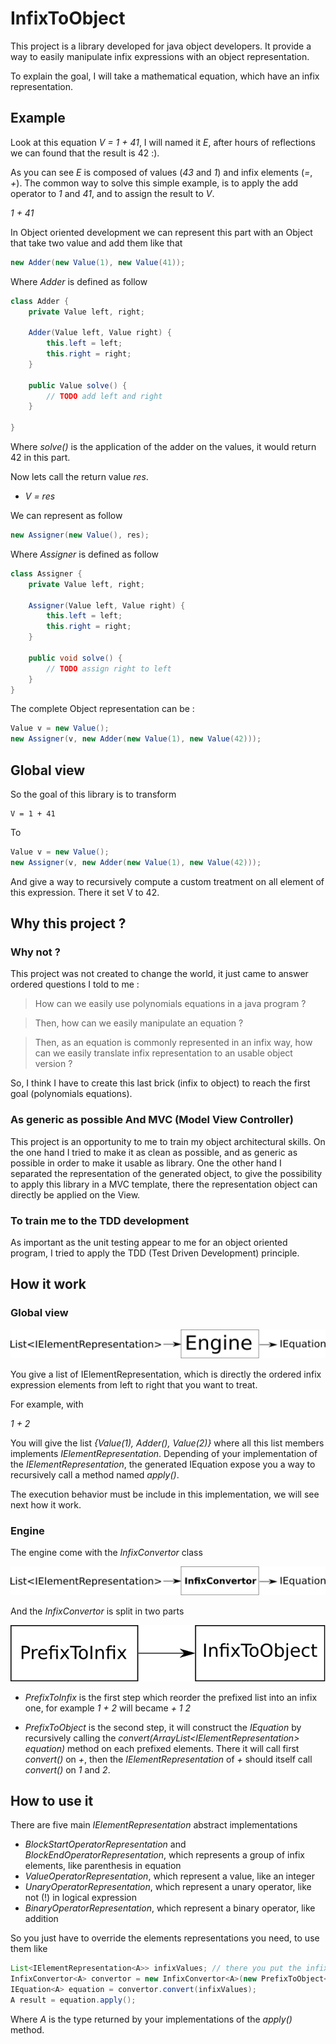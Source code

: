 # InfixToObject
This project is a library developed for java object developers. It provide a way to easily manipulate infix expressions with an object representation.

To explain the goal, I will take a mathematical equation, which have an infix representation. 

## Example
Look at this equation *V = 1 + 41*, I will named it *E*, after hours of reflections we can found that the result is 42 :).

As you can see *E* is composed of values (*43* and *1*) and infix elements (*=*, *+*). The common way to solve this simple example, is to apply the add operator to *1* and *41*, and to assign the result to *V*.

*1 + 41*

In Object oriented development we can represent this part with an Object that take two value and add them like that 

```java
new Adder(new Value(1), new Value(41));
```
Where *Adder* is defined as follow

```java
class Adder {
	private Value left, right;
	
	Adder(Value left, Value right) {
		this.left = left;
		this.right = right;
	}
	
	public Value solve() {
		// TODO add left and right
	}

}

```

Where *solve()* is the application of the adder on the values, it would return 42 in this part.

Now lets call the return value *res*.

* *V = res*

We can represent as follow

```java
new Assigner(new Value(), res);
```

Where *Assigner* is defined as follow

```java
class Assigner {
	private Value left, right;
	
	Assigner(Value left, Value right) {
		this.left = left;
		this.right = right;
	}
	
	public void solve() {
		// TODO assign right to left
	}
}
```

The complete Object representation can be :

```java
Value v = new Value();
new Assigner(v, new Adder(new Value(1), new Value(42)));
```

## Global view
So the goal of this library is to transform

```
V = 1 + 41
```

To

```java
Value v = new Value();
new Assigner(v, new Adder(new Value(1), new Value(42)));
```

And give a way to recursively compute a custom treatment on all element of this expression. There it set V to 42.

## Why this project ?
### Why not ?
This project was not created to change the world, it just came to answer ordered questions I told to me : 
> How can we easily use polynomials equations in a java program ?

> Then, how can we easily manipulate an equation ?

> Then, as an equation is commonly represented in an infix way, how can we easily translate infix representation to an usable object version ?

So, I think I have to create this last brick (infix to object) to reach the first goal (polynomials equations).

### As generic as possible And MVC (Model View Controller)
This project is an opportunity to me to train my object architectural skills. 
On the one hand I tried to make it as clean as possible, and as generic as possible in order to make it usable as library. One the other hand I separated the representation of the generated object, to give the possibility to apply this library in a MVC template, there the representation object can directly be applied on the View.

### To train me to the TDD development
As important as the unit testing appear to me for an object oriented program, I tried to apply the TDD (Test Driven Development) principle.

## How it work
### Global view
![main](./doc/main.svg)

You give a list of IElementRepresentation, which is directly the ordered infix expression elements from left to right that you want to treat. 

For example, with

*1 + 2*

You will give the list *{Value(1), Adder(), Value(2)}* where all this list members implements *IElementRepresentation*. Depending of your implementation of the *IElementRepresentation*, the generated IEquation expose you a way to recursively call a method named *apply()*.

The execution behavior must be include in this implementation, we will see next how it work.

### Engine
The engine come with the *InfixConvertor* class

![InfixConvertor](./doc/InfixConvertor.svg)

And the *InfixConvertor* is split in two parts

![InfixToPrefix & PrefixToObject](./doc/InfixToPrefix&PrefixToObject.svg)

* *PrefixToInfix* is the first step which reorder the prefixed list into an infix one, for example *1 + 2* will became *+ 1 2*

* *PrefixToObject* is the second step, it will construct the *IEquation* by recursively calling the *convert(ArrayList<IElementRepresentation<V>> equation)* method on each prefixed elements. There it will call first *convert()* on *+*, then the *IElementRepresentation* of *+* should itself call *convert()* on *1* and *2*.

## How to use it
There are five main *IElementRepresentation* abstract implementations
* *BlockStartOperatorRepresentation* and *BlockEndOperatorRepresentation*, which represents a group of infix elements, like parenthesis in equation
* *ValueOperatorRepresentation*, which represent a value, like an integer
* *UnaryOperatorRepresentation*, which represent a unary operator, like not (!) in logical expression
* *BinaryOperatorRepresentation*, which represent a binary operator, like addition

So you just have to override the elements representations you need, to use them like 

```java
List<IElementRepresentation<A>> infixValues; // there you put the infix representations
InfixConvertor<A> convertor = new InfixConvertor<A>(new PrefixToObject<A>());
IEquation<A> equation = convertor.convert(infixValues);
A result = equation.apply();
```

Where *A* is the type returned by your implementations of the *apply()* method.